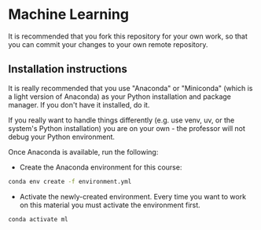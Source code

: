 # Machine Learning

It is recommended that you fork this repository for your own work, so that you can commit your changes to your own remote repository.

## Installation instructions

It is really recommended that you use "Anaconda" or "Miniconda" (which is a light version of Anaconda) as your Python installation and package manager. If you don't have it installed, do it.

If you really want to handle things differently (e.g. use venv, uv, or the system's Python installation) you are on your own - the professor will not debug your Python environment.

Once Anaconda is available, run the following:

- Create the Anaconda environment for this course:

```bash
conda env create -f environment.yml
```

- Activate the newly-created environment. Every time you want to work on this material you must activate the environment first.

```bash
conda activate ml
```
